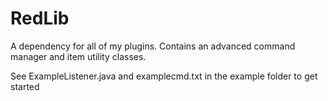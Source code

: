 # RedLib
A dependency for all of my plugins. Contains an advanced command manager and item utility classes.

See ExampleListener.java and examplecmd.txt in the example folder to get started
